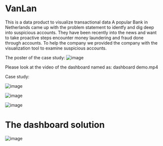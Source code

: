 # VanLan
This is a data product to visualize transactional data
A popular Bank in Netherlands came up with the problem statement to identfy and dig deep into suspicious accounts. They have been recently into the news and want to take proactive steps encounter money laundering and fraud done through accounts. To help the company we provided the company with the visualization tool to examine suspicious accounts. 

The poster of the case study:
![image](https://user-images.githubusercontent.com/61543022/121506226-d26c3c80-c9e3-11eb-894b-625b9b0c04a9.png)


Please look at the video of the dashboard named as: dashboard demo.mp4

Case study:

![image](https://user-images.githubusercontent.com/61543022/113022443-e80feb00-9184-11eb-9c8a-42006f6c46d4.png)

![image](https://user-images.githubusercontent.com/61543022/113022574-0aa20400-9185-11eb-96d6-bb078fef14dc.png)

![image](https://user-images.githubusercontent.com/61543022/113022677-23121e80-9185-11eb-9fcc-bc2fa39e59e0.png)

# The dashboard solution

![image](https://user-images.githubusercontent.com/61543022/113022765-3fae5680-9185-11eb-9ac0-f9779b7a944c.png)
